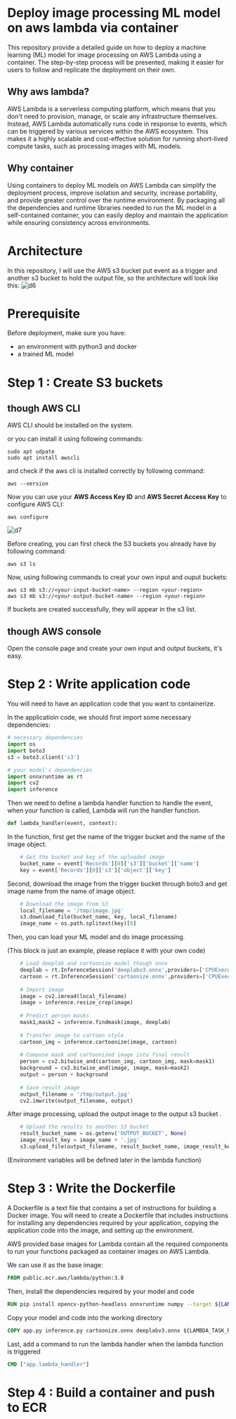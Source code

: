# Deploy image processing ML model on aws lambda via container
This repository provide a detailed guide on how to deploy a machine learning (ML) model for image processing on AWS Lambda using a container. The step-by-step process will be presented, making it easier for users to follow and replicate the deployment on their own.

## Why aws lambda?
AWS Lambda is a serverless computing platform, which means that you don't need to provision, manage, or scale any infrastructure themselves. Instead, AWS Lambda automatically runs code in response to events, which can be triggered by various services within the AWS ecosystem. This makes it a highly scalable and cost-effective solution for running short-lived compute tasks, such as processing images with ML models.

## Why container
Using containers to deploy ML models on AWS Lambda can simplify the deployment process, improve isolation and security, increase portability, and provide greater control over the runtime environment. By packaging all the dependencies and runtime libraries needed to run the ML model in a self-contained container, you can easily deploy and maintain the application while ensuring consistency across environments.

# Architecture
In this repository, I will use the AWS s3 bucket put event as a trigger and another s3 bucket to hold the output file, so the architecture will look like this:
![d6](https://user-images.githubusercontent.com/48171500/231827076-b32edbb4-1656-48be-b777-7935635a1870.PNG)

# Prerequisite
Before deployment, make sure you have:
* an environment with python3 and docker
* a trained ML model

# Step 1 : Create S3 buckets
## though AWS CLI
AWS CLI should be installed on the system.

or you can install it using following commands:
```
sudo apt udpate
sudo apt install awscli
```
and check if the aws cli is installed correctly by following command:
```
aws --version
```
Now you can use your **AWS Access Key ID** and **AWS Secret Access Key** to configure AWS CLI:
```
aws configure
```
![d7](https://user-images.githubusercontent.com/48171500/231861076-2d656547-143b-4292-b72b-c30a801067e6.PNG)

Before creating, you can first check the S3 buckets you already have by following command:
```
aws s3 ls
```
Now, using following commands to creat your own input and ouput buckets:
```
aws s3 mb s3://<your-input-bucket-name> --region <your-region>
aws s3 mb s3://<your-output-bucket-name> --region <your-region>
```
If buckets are created successfully, they will appear in the s3 list.

## though AWS console
Open the console page and create your own input and output buckets, it's easy.

# Step 2 : Write application code
You will need to have an application code that you want to containerize.

In the applicatioin code, we should first import some necessary dependencies:
```py
# necessary dependencies
import os
import boto3
s3 = boto3.client('s3')

# your model's dependencies
import onnxruntime as rt
import cv2
import inference 
```

Then we need to define a lambda handler function to handle the event, when your function is called, Lambda will run the handler function.
```py
def lambda_handler(event, context):
```
In the function, first get the name of the trigger bucket and the name of the image object.
```py
    # Get the bucket and key of the uploaded image
    bucket_name = event['Records'][0]['s3']['bucket']['name']
    key = event['Records'][0]['s3']['object']['key']
```
Second, download the image from the trigger bucket through boto3 and get image name from the name of image object.
```py    
    # Download the image from S3
    local_filename = '/tmp/image.jpg'
    s3.download_file(bucket_name, key, local_filename)
    image_name = os.path.splitext(key)[0]
```
Then, you can load your ML model and do image processing.

(This block is just an example, please replace it with your own code)
```py 
    # Load deeplab and cartoonize model though onnx
    deeplab = rt.InferenceSession('deeplabv3.onnx',providers=['CPUExecutionProvider'])
    cartoon = rt.InferenceSession('cartoonize.onnx',providers=['CPUExecutionProvider'])
    
    # Import image
    image = cv2.imread(local_filename)
    image = inference.resize_crop(image)
    
    # Predict person masks 
    mask1,mask2 = inference.findmask(image, deeplab)
      
    # Transfer image to cartoon style
    cartoon_img = inference.cartoonize(image, cartoon)
    
    # Compose mask and cartoonized image into final result
    person = cv2.bitwise_and(cartoon_img, cartoon_img, mask=mask1)
    background = cv2.bitwise_and(image, image, mask=mask2)
    output = person + background
    
    # Save result image
    output_filename = '/tmp/output.jpg'
    cv2.imwrite(output_filename, output)
```
After image processing, upload the output image to the output s3 bucket .
```py    
    # Upload the results to another S3 bucket
    result_bucket_name = os.getenv('OUTPUT_BUCKET', None)
    image_result_key = image_name + '.jpg'
    s3.upload_file(output_filename, result_bucket_name, image_result_key)
```
(Environment variables will be defined later in the lambda function)

# Step 3 : Write the Dockerfile
A Dockerfile is a text file that contains a set of instructions for building a Docker image. You will need to create a Dockerfile that includes instructions for installing any dependencies required by your application, copying the application code into the image, and setting up the environment.

AWS provided base images for Lambda contain all the required components to run your functions packaged as container images on AWS Lambda.

We can use it as the base image:
```Dockerfile
FROM public.ecr.aws/lambda/python:3.8
```
Then, install the dependencies required by your model and code
```Dockerfile
RUN pip install opencv-python-headless onnxruntime numpy --target ${LAMBDA_TASK_ROOT}
```
Copy your model and code into the working directory
```Dockerfile
COPY app.py inference.py cartoonize.onnx deeplabv3.onnx ${LAMBDA_TASK_ROOT}/
```
Last, add a command to run the lambda handler when the lambda function is triggered
```Dockerfile
CMD ["app.lambda_handler"]
```

# Step 4 : Build a container and push to ECR



